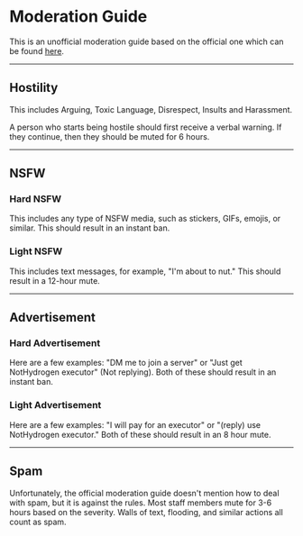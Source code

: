 # Moderation Guide

This is an unofficial moderation guide based on the official one which can be found [here](https://docs.google.com/document/d/1YrFjt_2nTnl5Camm_bU2Lg8uq2NLXSr1FS67WBjIZ2s/edit?tab=t.0).

---

## **Hostility**

This includes Arguing, Toxic Language, Disrespect, Insults and Harassment.

A person who starts being hostile should first receive a verbal warning. If they continue, then they should be muted for 6 hours.

---

## NSFW

### Hard NSFW

This includes any type of NSFW media, such as stickers, GIFs, emojis, or similar. This should result in an instant ban. 

### Light NSFW

This includes text messages, for example, "I'm about to nut." This should result in a 12-hour mute.

---

## Advertisement

### Hard Advertisement

Here are a few examples: "DM me to join a server" or "Just get NotHydrogen executor" (Not replying). Both of these should result in an instant ban.

### Light Advertisement

Here are a few examples: "I will pay for an executor" or "(reply) use NotHydrogen executor." Both of these should result in an 8 hour mute.

---

## Spam

Unfortunately, the official moderation guide doesn't mention how to deal with spam, but it is against the rules. Most staff members mute for 3-6 hours based on the severity. Walls of text, flooding, and similar actions all count as spam.
